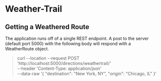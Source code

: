 # Weather-Trail

## Getting a Weathered Route
The application runs off of a single REST endpoint. A post to the server (default port 5000) with the following body will respond with a WeatherRoute object.

> curl --location --request POST 'http://localhost:5000/directions/weathertrail/' \
> --header 'Content-Type: application/json' \
> --data-raw '{
>     "destination": "New York, NY",
>     "origin": "Chicago, IL"
> }'
